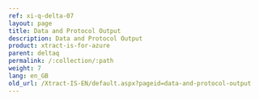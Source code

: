 ```yaml
---
ref: xi-q-delta-07
layout: page
title: Data and Protocol Output
description: Data and Protocol Output
product: xtract-is-for-azure
parent: deltaq
permalink: /:collection/:path
weight: 7
lang: en_GB
old_url: /Xtract-IS-EN/default.aspx?pageid=data-and-protocol-output
---
```

